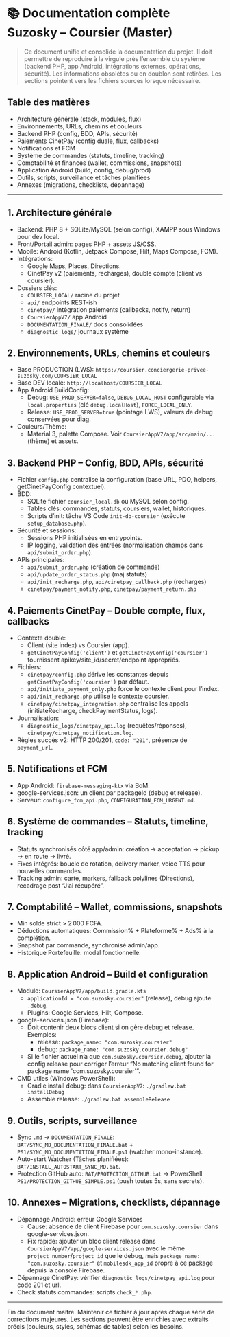 # 📚 Documentation complète Suzosky – Coursier (Master)

> Ce document unifie et consolide la documentation du projet. Il doit permettre de reproduire à la virgule près l’ensemble du système (backend PHP, app Android, intégrations externes, opérations, sécurité). Les informations obsolètes ou en doublon sont retirées. Les sections pointent vers les fichiers sources lorsque nécessaire.

## Table des matières
- Architecture générale (stack, modules, flux)
- Environnements, URLs, chemins et couleurs
- Backend PHP (config, BDD, APIs, sécurité)
- Paiements CinetPay (config duale, flux, callbacks)
- Notifications et FCM
- Système de commandes (statuts, timeline, tracking)
- Comptabilité et finances (wallet, commissions, snapshots)
- Application Android (build, config, debug/prod)
- Outils, scripts, surveillance et tâches planifiées
- Annexes (migrations, checklists, dépannage)

---

## 1. Architecture générale
- Backend: PHP 8 + SQLite/MySQL (selon config), XAMPP sous Windows pour dev local.
- Front/Portail admin: pages PHP + assets JS/CSS.
- Mobile: Android (Kotlin, Jetpack Compose, Hilt, Maps Compose, FCM).
- Intégrations:
  - Google Maps, Places, Directions.
  - CinetPay v2 (paiements, recharges), double compte (client vs coursier).
- Dossiers clés:
  - `COURSIER_LOCAL/` racine du projet
  - `api/` endpoints REST-ish
  - `cinetpay/` intégration paiements (callbacks, notify, return)
  - `CoursierAppV7/` app Android
  - `DOCUMENTATION_FINALE/` docs consolidées
  - `diagnostic_logs/` journaux système

## 2. Environnements, URLs, chemins et couleurs
- Base PRODUCTION (LWS): `https://coursier.conciergerie-privee-suzosky.com/COURSIER_LOCAL`
- Base DEV locale: `http://localhost/COURSIER_LOCAL`
- App Android BuildConfig:
  - Debug: `USE_PROD_SERVER=false`, `DEBUG_LOCAL_HOST` configurable via `local.properties` (clé `debug.localHost`), `FORCE_LOCAL_ONLY`.
  - Release: `USE_PROD_SERVER=true` (pointage LWS), valeurs de debug conservées pour diag.
- Couleurs/Thème:
  - Material 3, palette Compose. Voir `CoursierAppV7/app/src/main/...` (thème) et assets.

## 3. Backend PHP – Config, BDD, APIs, sécurité
- Fichier `config.php` centralise la configuration (base URL, PDO, helpers, getCinetPayConfig contextuel).
- BDD:
  - SQLite fichier `coursier_local.db` ou MySQL selon config.
  - Tables clés: commandes, statuts, coursiers, wallet, historiques.
  - Scripts d’init: tâche VS Code `init-db-coursier` (exécute `setup_database.php`).
- Sécurité et sessions:
  - Sessions PHP initialisées en entrypoints.
  - IP logging, validation des entrées (normalisation champs dans `api/submit_order.php`).
- APIs principales:
  - `api/submit_order.php` (création de commande)
  - `api/update_order_status.php` (maj statuts)
  - `api/init_recharge.php`, `api/cinetpay_callback.php` (recharges)
  - `cinetpay/payment_notify.php`, `cinetpay/payment_return.php`

## 4. Paiements CinetPay – Double compte, flux, callbacks
- Contexte double:
  - Client (site index) vs Coursier (app).
  - `getCinetPayConfig('client')` et `getCinetPayConfig('coursier')` fournissent apikey/site_id/secret/endpoint appropriés.
- Fichiers:
  - `cinetpay/config.php` dérive les constantes depuis `getCinetPayConfig('coursier')` par défaut.
  - `api/initiate_payment_only.php` force le contexte client pour l’index.
  - `api/init_recharge.php` utilise le contexte coursier.
  - `cinetpay/cinetpay_integration.php` centralise les appels (initiateRecharge, checkPaymentStatus, logs).
- Journalisation:
  - `diagnostic_logs/cinetpay_api.log` (requêtes/réponses), `cinetpay/cinetpay_notification.log`.
- Règles succès v2: HTTP 200/201, `code: "201"`, présence de `payment_url`.

## 5. Notifications et FCM
- App Android: `firebase-messaging-ktx` via BoM.
- google-services.json: un client par packageId (debug et release).
- Serveur: `configure_fcm_api.php`, `CONFIGURATION_FCM_URGENT.md`.

## 6. Système de commandes – Statuts, timeline, tracking
- Statuts synchronisés côté app/admin: création → acceptation → pickup → en route → livré.
- Fixes intégrés: boucle de rotation, delivery marker, voice TTS pour nouvelles commandes.
- Tracking admin: carte, markers, fallback polylines (Directions), recadrage post “J’ai récupéré”.

## 7. Comptabilité – Wallet, commissions, snapshots
- Min solde strict > 2 000 FCFA.
- Déductions automatiques: Commission% + Plateforme% + Ads% à la complétion.
- Snapshot par commande, synchronisé admin/app.
- Historique Portefeuille: modal fonctionnelle.

## 8. Application Android – Build et configuration
- Module: `CoursierAppV7/app/build.gradle.kts`
  - `applicationId = "com.suzosky.coursier"` (release), debug ajoute `.debug`.
  - Plugins: Google Services, Hilt, Compose.
- google-services.json (Firebase):
  - Doit contenir deux blocs client si on gère debug et release. Exemples:
    - release: `package_name: "com.suzosky.coursier"`
    - debug: `package_name: "com.suzosky.coursier.debug"`
  - Si le fichier actuel n’a que `com.suzosky.coursier.debug`, ajouter la config release pour corriger l’erreur “No matching client found for package name 'com.suzosky.coursier'”.
- CMD utiles (Windows PowerShell):
  - Gradle install debug: dans `CoursierAppV7`: `./gradlew.bat installDebug`
  - Assemble release: `./gradlew.bat assembleRelease`

## 9. Outils, scripts, surveillance
- Sync `.md` → `DOCUMENTATION_FINALE`: `BAT/SYNC_MD_DOCUMENTATION_FINALE.bat` + `PS1/SYNC_MD_DOCUMENTATION_FINALE.ps1` (watcher mono-instance).
- Auto-start Watcher (Tâches planifiées): `BAT/INSTALL_AUTOSTART_SYNC_MD.bat`.
- Protection GitHub auto: `BAT/PROTECTION_GITHUB.bat` → PowerShell `PS1/PROTECTION_GITHUB_SIMPLE.ps1` (push toutes 5s, sans secrets).

## 10. Annexes – Migrations, checklists, dépannage
- Dépannage Android: erreur Google Services
  - Cause: absence de client Firebase pour `com.suzosky.coursier` dans google-services.json.
  - Fix rapide: ajouter un bloc client release dans `CoursierAppV7/app/google-services.json` avec le même `project_number`/`project_id` que le debug, mais `package_name: "com.suzosky.coursier"` et `mobilesdk_app_id` propre à ce package depuis la console Firebase.
- Dépannage CinetPay: vérifier `diagnostic_logs/cinetpay_api.log` pour code 201 et url.
- Check statuts commandes: scripts `check_*.php`.

---

Fin du document maître. Maintenir ce fichier à jour après chaque série de corrections majeures. Les sections peuvent être enrichies avec extraits précis (couleurs, styles, schémas de tables) selon les besoins. 